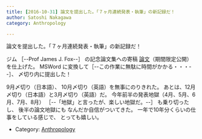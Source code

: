 ```yaml
---
title: [2016-10-31] 論文を提出した。「７ヶ月連続発表・執筆」の新記録だ！
author: Satoshi Nakagawa
category: Anthropology

---
```


論文を提出した。「７ヶ月連続発表・執筆」の新記録だ！

 ジム ［--Prof James J. Fox--］ の記念論文集への寄稿
[論文](PAPER3/between-pub.html)（期間限定公開）を仕上げた。
MSWord に変換して［--この作業に無駄に時間がかかる・・・--］、
〆切り内に提出した！

 9月〆切り（日本語）、
10月〆切り（英語）を無事にのりきれた。
あとは、12月〆切り（日本語）と3月〆切り（英語）だ。
今年前半の発表地獄（4月、5月、6月、7月、8月）
［--「地獄」と言ったが、楽しい地獄だ。--］
も乗り切ったし、
後半の論文地獄にも
なんだか自信がついてきた。
一年で10年分くらいの仕事をしている感じで、
とっても嬉しい。

- Category: [Anthropology](https://merapano.github.io/categories.html#Anthropology)

